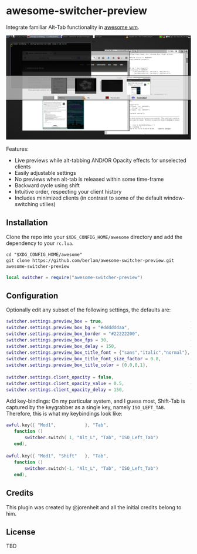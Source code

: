 awesome-switcher-preview
========================

Integrate familiar Alt-Tab functionality in [awesome wm](https://github.com/awesomeWM/awesome).

![Screenshot of awesome-switcher-preview](screenshot.png)

Features:

* Live previews while alt-tabbing AND/OR Opacity effects for unselected clients
* Easily adjustable settings
* No previews when alt-tab is released within some time-frame
* Backward cycle using shift
* Intuitive order, respecting your client history
* Includes minimized clients (in contrast to some of the default window-switching utilies)

## Installation ##

Clone the repo into your `$XDG_CONFIG_HOME/awesome` directory and add the
dependency to your `rc.lua`.

```Shell
cd "$XDG_CONFIG_HOME/awesome"
git clone https://github.com/berlam/awesome-switcher-preview.git awesome-switcher-preview
```

```Lua
local switcher = require("awesome-switcher-preview")
```

## Configuration ##

Optionally edit any subset of the following settings, the defaults are:

```Lua
switcher.settings.preview_box = true,                                 -- display preview-box
switcher.settings.preview_box_bg = "#ddddddaa",                       -- background color
switcher.settings.preview_box_border = "#22222200",                   -- border-color
switcher.settings.preview_box_fps = 30,                               -- refresh framerate
switcher.settings.preview_box_delay = 150,                            -- delay in ms
switcher.settings.preview_box_title_font = {"sans","italic","normal"},-- the font for cairo
switcher.settings.preview_box_title_font_size_factor = 0.8,           -- the font sizing factor
switcher.settings.preview_box_title_color = {0,0,0,1},                -- the font color

switcher.settings.client_opacity = false,                             -- opacity for unselected clients
switcher.settings.client_opacity_value = 0.5,                         -- alpha-value
switcher.settings.client_opacity_delay = 150,                         -- delay in ms
```

Add key-bindings:
On my particular system, and I guess most, Shift-Tab is captured by the keygrabber as a 
single key, namely `ISO_LEFT_TAB`. Therefore, this is what my keybindings look like:

```Lua
awful.key({ "Mod1",           }, "Tab",
   function ()
       switcher.switch( 1, "Alt_L", "Tab", "ISO_Left_Tab")
   end),
 
awful.key({ "Mod1", "Shift"   }, "Tab",
   function ()
       switcher.switch(-1, "Alt_L", "Tab", "ISO_Left_Tab")
   end),
```

## Credits ##

This plugin was created by @jorenheit and all the initial credits belong to him.

## License ##

TBD
